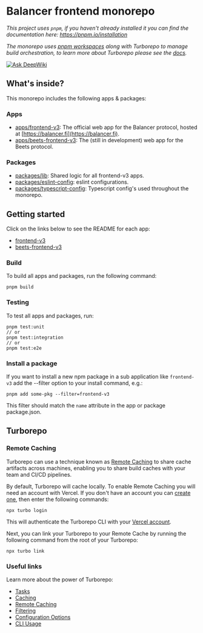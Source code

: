 # Balancer frontend monorepo

_This project uses `pnpm`, if you haven't already installed it you can find the documentation here:
https://pnpm.io/installation_

_The monorepo uses [pnpm workspaces](https://pnpm.io/workspaces) along with Turborepo to manage
build orchestration, to learn more about Turborepo please see the
[docs](https://turbo.build/repo/docs)._

[![Ask DeepWiki](https://deepwiki.com/badge.svg)](https://deepwiki.com/balancer/frontend-monorepo)

## What's inside?

This monorepo includes the following apps & packages:

### Apps

- [apps/frontend-v3](https://github.com/balancer/frontend-monorepo/tree/main/apps/frontend-v3): The
  official web app for the Balancer protocol, hosted at [https://balancer.fi](https://balancer.fi).
- [apps/beets-frontend-v3](https://github.com/balancer/frontend-monorepo/tree/main/apps/beets-frontend-v3):
  The (still in development) web app for the Beets protocol.

### Packages

- [packages/lib](https://github.com/balancer/frontend-monorepo/tree/main/packages/lib): Shared logic
  for all frontend-v3 apps.
- [packages/eslint-config](https://github.com/balancer/frontend-monorepo/tree/main/packages/eslint-config):
  eslint configurations.
- [packages/typescript-config](https://github.com/balancer/frontend-monorepo/tree/main/packages/typescript-config):
  Typescript config's used throughout the monorepo.

## Getting started

Click on the links below to see the README for each app:

- [frontend-v3](https://github.com/balancer/frontend-monorepo/tree/main/apps/frontend-v3/README.md)
- [beets-frontend-v3](https://github.com/balancer/frontend-monorepo/tree/main/apps/beets-frontend-v3/README.md)

### Build

To build all apps and packages, run the following command:

```
pnpm build
```

### Testing

To test all apps and packages, run:

```
pnpm test:unit
// or
pnpm test:integration
// or
pnpm test:e2e
```

### Install a package

If you want to install a new npm package in a sub application like `frontend-v3` add the --filter
option to your install command, e.g.:

```
pnpm add some-pkg --filter=frontend-v3
```

This filter should match the `name` attribute in the app or package package.json.

## Turborepo

### Remote Caching

Turborepo can use a technique known as
[Remote Caching](https://turbo.build/repo/docs/core-concepts/remote-caching) to share cache
artifacts across machines, enabling you to share build caches with your team and CI/CD pipelines.

By default, Turborepo will cache locally. To enable Remote Caching you will need an account with
Vercel. If you don't have an account you can [create one](https://vercel.com/signup), then enter the
following commands:

```
npx turbo login
```

This will authenticate the Turborepo CLI with your
[Vercel account](https://vercel.com/docs/concepts/personal-accounts/overview).

Next, you can link your Turborepo to your Remote Cache by running the following command from the
root of your Turborepo:

```
npx turbo link
```

### Useful links

Learn more about the power of Turborepo:

- [Tasks](https://turbo.build/repo/docs/core-concepts/monorepos/running-tasks)
- [Caching](https://turbo.build/repo/docs/core-concepts/caching)
- [Remote Caching](https://turbo.build/repo/docs/core-concepts/remote-caching)
- [Filtering](https://turbo.build/repo/docs/core-concepts/monorepos/filtering)
- [Configuration Options](https://turbo.build/repo/docs/reference/configuration)
- [CLI Usage](https://turbo.build/repo/docs/reference/command-line-reference)
